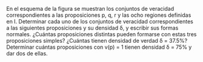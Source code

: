 En el esquema de la figura se muestran los conjuntos de veracidad correspondientes a las proposiciones p, q, r y las ocho regiones definidas en I. Determinar cada uno de los conjuntos de veracidad correspondientes a las siguientes proposiciones y su densidad δ, y escribir sus formas normales. ¿Cuántas proposiciones distintas pueden formarse con estas tres proposiciones simples? ¿Cuántas tienen densidad de verdad δ = 37.5%? Determinar cuántas proposiciones con v(p) = 1 tienen densidad δ = 75% y dar dos de ellas.


